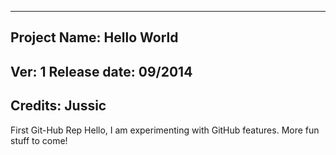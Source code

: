 -------------------------------------------------------------------------------
Project Name: Hello  World 
-------------------------------------------------------------------------------
Ver: 1
Release date: 09/2014
-------------------------------------------------------------------------------
Credits: Jussic 
-------------------------------------------------------------------------------

First Git-Hub Rep
Hello, I am experimenting with GitHub features. More fun stuff to come!
